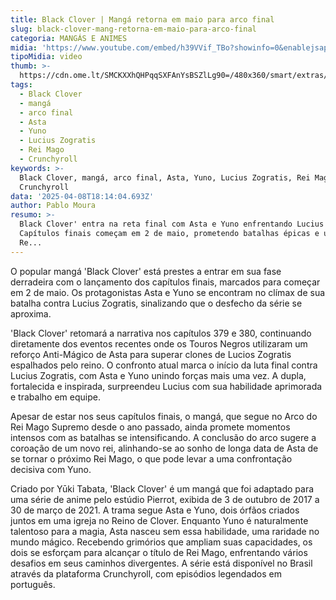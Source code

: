 ```yaml
---
title: Black Clover | Mangá retorna em maio para arco final
slug: black-clover-mang-retorna-em-maio-para-arco-final
categoria: MANGÁS E ANIMES
midia: 'https://www.youtube.com/embed/h39VVif_TBo?showinfo=0&enablejsapi=1'
tipoMidia: video
thumb: >-
  https://cdn.ome.lt/SMCKXXhQHPqqSXFAnYsBSZlLg90=/480x360/smart/extras/conteudos/Design_sem_nome_-_2025-04-07T220008.927.png
tags:
  - Black Clover
  - mangá
  - arco final
  - Asta
  - Yuno
  - Lucius Zogratis
  - Rei Mago
  - Crunchyroll
keywords: >-
  Black Clover, mangá, arco final, Asta, Yuno, Lucius Zogratis, Rei Mago,
  Crunchyroll
data: '2025-04-08T18:14:04.693Z'
author: Pablo Moura
resumo: >-
  Black Clover' entra na reta final com Asta e Yuno enfrentando Lucius Zogratis.
  Capítulos finais começam em 2 de maio, prometendo batalhas épicas e um novo
  Re...
---
```


O popular mangá 'Black Clover' está prestes a entrar em sua fase derradeira com o lançamento dos capítulos finais, marcados para começar em 2 de maio. Os protagonistas Asta e Yuno se encontram no clímax de sua batalha contra Lucius Zogratis, sinalizando que o desfecho da série se aproxima.

'Black Clover' retomará a narrativa nos capítulos 379 e 380, continuando diretamente dos eventos recentes onde os Touros Negros utilizaram um reforço Anti-Mágico de Asta para superar clones de Lucios Zogratis espalhados pelo reino. O confronto atual marca o início da luta final contra Lucius Zogratis, com Asta e Yuno unindo forças mais uma vez. A dupla, fortalecida e inspirada, surpreendeu Lucius com sua habilidade aprimorada e trabalho em equipe.

Apesar de estar nos seus capítulos finais, o mangá, que segue no Arco do Rei Mago Supremo desde o ano passado, ainda promete momentos intensos com as batalhas se intensificando. A conclusão do arco sugere a coroação de um novo rei, alinhando-se ao sonho de longa data de Asta de se tornar o próximo Rei Mago, o que pode levar a uma confrontação decisiva com Yuno.

Criado por Yūki Tabata, 'Black Clover' é um mangá que foi adaptado para uma série de anime pelo estúdio Pierrot, exibida de 3 de outubro de 2017 a 30 de março de 2021. A trama segue Asta e Yuno, dois órfãos criados juntos em uma igreja no Reino de Clover. Enquanto Yuno é naturalmente talentoso para a magia, Asta nasceu sem essa habilidade, uma raridade no mundo mágico. Recebendo grimórios que ampliam suas capacidades, os dois se esforçam para alcançar o título de Rei Mago, enfrentando vários desafios em seus caminhos divergentes. A série está disponível no Brasil através da plataforma Crunchyroll, com episódios legendados em português.
